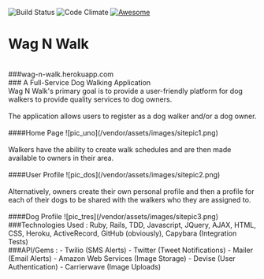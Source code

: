 ![Build Status](https://codeship.com/projects/80eadf50-9b6a-0133-a265-7a41677d4861/status?branch=master)
![Code Climate](https://codeclimate.com/github/rdobrins/wag-n-walk.png)
[![Awesome](https://cdn.rawgit.com/sindresorhus/awesome/d7305f38d29fed78fa85652e3a63e154dd8e8829/media/badge.svg)](https://github.com/sindresorhus/awesome)

# Wag N Walk
</br>
###wag-n-walk.herokuapp.com
</br>
### A Full-Service Dog Walking Application
</br>
Wag N Walk's primary goal is to provide a user-friendly platform for dog walkers to provide quality services to dog owners.
</br></br>
The application allows users to register as a dog walker and/or a dog owner.
</br></br>
####Home Page
![pic_uno](/vendor/assets/images/sitepic1.png)
</br></br>
Walkers have the ability to create walk schedules and are then made available to owners in their area.
</br></br>
####User Profile
![pic_dos](/vendor/assets/images/sitepic2.png)
</br></br>
Alternatively, owners create their own personal profile and then a profile for each of their dogs to be shared with the walkers who they are assigned to.
</br></br>
####Dog Profile
![pic_tres](/vendor/assets/images/sitepic3.png)
</br>
###Technologies Used :
Ruby, Rails, TDD, Javascript, JQuery, AJAX, HTML, CSS, Heroku, ActiveRecord, GitHub (obviously), Capybara (Integration Tests)
</br>
###API/Gems :
- Twilio (SMS Alerts)
- Twitter (Tweet Notifications)
- Mailer (Email Alerts)
- Amazon Web Services (Image Storage)
- Devise (User Authentication)
- Carrierwave (Image Uploads)

